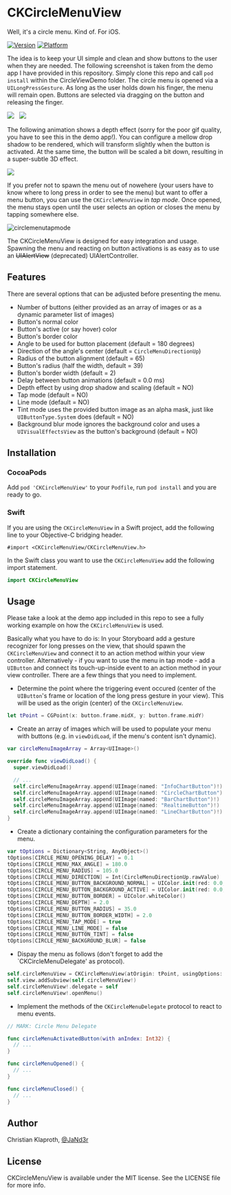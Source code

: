 CKCircleMenuView
================

Well, it's a circle menu. Kind of. For iOS.

[![Version](https://cocoapod-badges.herokuapp.com/v/CKCircleMenuView/badge.png)](http://cocoadocs.org/docsets/CKCircleMenuView)
[![Platform](https://cocoapod-badges.herokuapp.com/p/CKCircleMenuView/badge.png)](http://cocoadocs.org/docsets/CKCircleMenuView)

The idea is to keep your UI simple and clean and show buttons to the user when they are needed. The following screenshot is taken from the demo app I have provided in this repository. Simply clone this repo and call `pod install` within the CircleViewDemo folder. The circle menu is opened via a `UILongPressGesture`. As long as the user holds down his finger, the menu will remain open. Buttons are selected via dragging on the button and releasing the finger.

![](CircleMenuDemo1.gif) &nbsp; ![](CircleMenuDemo2.gif)

The following animation shows a depth effect (sorry for the poor gif quality, you have to see this in the demo app!). You can configure a mellow drop shadow to be rendered, which will transform slightly when the button is activated. At the same time, the button will be scaled a bit down, resulting in a super-subtle 3D effect.

![](CircleMenuDemoDepth.gif)

If you prefer not to spawn the menu out of nowehere (your users have to know where to long press in order to see the menu) but want to offer a menu button, you can use the `CKCircleMenuView` in _tap mode_. Once opened, the menu stays open until the user selects an option or closes the menu by tapping somewhere else.

![circlemenutapmode](https://cloud.githubusercontent.com/assets/7301252/11380734/32504124-92f8-11e5-97dc-6959e506cfe8.gif)

The CKCircleMenuView is designed for easy integration and usage. Spawning the menu and reacting on button activations is as easy as to use an ~~UIAlertView~~ (deprecated) UIAlertController.

## Features

There are several options that can be adjusted before presenting the menu.

* Number of buttons (either provided as an array of images or as a dynamic parameter list of images)
* Button's normal color
* Button's active (or say hover) color
* Button's border color
* Angle to be used for button placement (default = 180 degrees)
* Direction of the angle's center (default = `CircleMenuDirectionUp`)
* Radius of the button alignment (default = 65)
* Button's radius (half the width, default = 39)
* Button's border width (default = 2)
* Delay between button animations (default = 0.0 ms)
* Depth effect by using drop shadow and scaling (default = NO)
* Tap mode (default = NO)
* Line mode (default = NO)
* Tint mode uses the provided button image as an alpha mask, just like `UIButtonType.System` does (default = NO)
* Background blur mode ignores the background color and uses a `UIVisualEffectsView` as the button's background (default = NO)

## Installation

### CocoaPods

Add `pod 'CKCircleMenuView'` to your `Podfile`, run `pod install` and you are ready to go.

### Swift

If you are using the `CKCircleMenuView` in a Swift project, add the following line to your Objective-C bridging header.

```objc
#import <CKCircleMenuView/CKCircleMenuView.h>
```

In the Swift class you want to use the `CKCircleMenuView` add the following import statement.

```swift
import CKCircleMenuView
```
## Usage

Please take a look at the demo app included in this repo to see a fully working example on how the `CKCircleMenuView` is used.

Basically what you have to do is: In your Storyboard add a gesture recognizer for long presses on the view, that should spawn the `CKCircleMenuView` and connect it to an action method within your view controller. Alternatively - if you want to use the menu in tap mode - add a `UIButton` and connect its touch-up-inside event to an action method in your view controller. There are a few things that you need to implement.

* Determine the point where the triggering event occured (center of the `UIButton`'s frame or location of the long press gesture in your view). This will be used as the origin (center) of the `CKCircleMenuView`.
```swift
let tPoint = CGPoint(x: button.frame.midX, y: button.frame.midY)
```
* Create an array of images which will be used to populate your menu with buttons (e.g. in `viewDidLoad`, if the menu's content isn't dynamic).
```swift
var circleMenuImageArray = Array<UIImage>()

override func viewDidLoad() {
  super.viewDidLoad()

  // ...
  self.circleMenuImageArray.append(UIImage(named: "InfoChartButton")!)
  self.circleMenuImageArray.append(UIImage(named: "CircleChartButton")!)
  self.circleMenuImageArray.append(UIImage(named: "BarChartButton")!)
  self.circleMenuImageArray.append(UIImage(named: "RealtimeButton")!)
  self.circleMenuImageArray.append(UIImage(named: "LineChartButton")!)
}
```
* Create a dictionary containing the configuration parameters for the menu.
```swift
var tOptions = Dictionary<String, AnyObject>()
tOptions[CIRCLE_MENU_OPENING_DELAY] = 0.1
tOptions[CIRCLE_MENU_MAX_ANGLE] = 180.0
tOptions[CIRCLE_MENU_RADIUS] = 105.0
tOptions[CIRCLE_MENU_DIRECTION] = Int(CircleMenuDirectionUp.rawValue)
tOptions[CIRCLE_MENU_BUTTON_BACKGROUND_NORMAL] = UIColor.init(red: 0.0, green: 0.0, blue: 0.0, alpha: 0.4)
tOptions[CIRCLE_MENU_BUTTON_BACKGROUND_ACTIVE] = UIColor.init(red: 0.0, green: 0.0, blue: 0.0, alpha: 0.8)
tOptions[CIRCLE_MENU_BUTTON_BORDER] = UIColor.whiteColor()
tOptions[CIRCLE_MENU_DEPTH] = 2.0
tOptions[CIRCLE_MENU_BUTTON_RADIUS] = 35.0
tOptions[CIRCLE_MENU_BUTTON_BORDER_WIDTH] = 2.0
tOptions[CIRCLE_MENU_TAP_MODE] = true
tOptions[CIRCLE_MENU_LINE_MODE] = false
tOptions[CIRCLE_MENU_BUTTON_TINT] = false
tOptions[CIRCLE_MENU_BACKGROUND_BLUR] = false
```
* Dispay the menu as follows (don't forget to add the `CKCircleMenuDelegate' as protocol).
```swift
self.circleMenuView = CKCircleMenuView(atOrigin: tPoint, usingOptions: tOptions, withImageArray: self.circleMenuImageArray)
self.view.addSubview(self.circleMenuView!)
self.circleMenuView!.delegate = self
self.circleMenuView!.openMenu()
```
* Implement the methods of the `CKCircleMenuDelegate` protocol to react to menu events.
```swift
// MARK: Circle Menu Delegate

func circleMenuActivatedButton(with anIndex: Int32) {
  // ...
}

func circleMenuOpened() {
  // ...
}

func circleMenuClosed() {
  // ...
}
```

## Author

Christian Klaproth, [@JaNd3r](http://twitter.com/JaNd3r)

## License

CKCircleMenuView is available under the MIT license. See the LICENSE file for more info.
